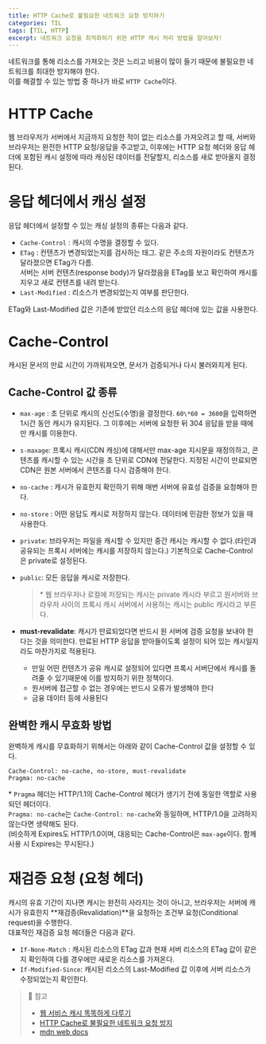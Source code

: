 ```yaml
---
title: HTTP Cache로 불필요한 네트워크 요청 방지하기
categories: TIL
tags: [TIL, HTTP]
excerpt: 네트워크 요청을 최적화하기 위한 HTTP 캐시 처리 방법을 알아보자!
---
```


네트워크를 통해 리소스를 가져오는 것은 느리고 비용이 많이 들기 때문에 불필요한 네트워크를 최대한 방지해야 한다.  
이를 해결할 수 있는 방법 중 하나가 바로 `HTTP Cache`이다.

# HTTP Cache

웹 브라우저가 서버에서 지금까지 요청한 적이 없는 리소스를 가져오려고 할 때, 서버와 브라우저는 완전한 HTTP 요청/응답을 주고받고, 이후에는 HTTP 요청 헤더와 응답 헤더에 포함된 캐시 설정에 따라 캐싱된 데이터를 전달할지, 리소스를 새로 받아올지 결정된다.

# 응답 헤더에서 캐싱 설정

응답 헤더에서 설정할 수 있는 캐싱 설정의 종류는 다음과 같다.

- `Cache-Control` : 캐시의 수명을 결정할 수 있다.
- `ETag` : 컨텐츠가 변경되었는지를 검사하는 태그.
  같은 주소의 자원이라도 컨텐츠가 달라졌으면 ETag가 다름.  
  서버는 서버 컨텐츠(response body)가 달라졌음을 ETag를 보고 확인하여 캐시를 지우고 새로 컨텐츠를 내려 받는다.
- `Last-Modified` : 리소스가 변경되었는지 여부를 판단한다.

ETag와 Last-Modified 값은 기존에 받았던 리소스의 응답 헤더에 있는 값을 사용한다.

# Cache-Control

캐시된 문서의 만료 시간이 가까워져오면, 문서가 검증되거나 다시 불러와지게 된다.

## Cache-Control 값 종류

- `max-age` : 초 단위로 캐시의 신선도(수명)을 결정한다. `60\*60 = 3600`을 입력하면 1시간 동안 캐시가 유지된다. 그 이후에는 서버에 요청한 뒤 304 응답을 받을 때에만 캐시를 이용한다.
- `s-maxage`: 프록시 캐시(CDN 캐싱)에 대해서만 max-age 지시문을 재정의하고, 콘텐츠를 캐시할 수 있는 시간을 초 단위로 CDN에 전달한다. 지정된 시간이 만료되면 CDN은 원본 서버에서 콘텐츠를 다시 검증해야 한다.
- `no-cache` : 캐시가 유효한지 확인하기 위해 매번 서버에 유효성 검증을 요청해야 한다.
- `no-store` : 어떤 응답도 캐시로 저장하지 않는다. 데이터에 민감한 정보가 있을 때 사용한다.
- `private`: 브라우저는 파일을 캐시할 수 있지만 중간 캐시는 캐시할 수 없다.(타인과 공유되는 프록시 서버에는 캐시를 저장하지 않는다.) 기본적으로 Cache-Control은 private로 설정된다.
- `public`: 모든 응답을 캐시로 저장한다.

  > \* 웹 브라우저나 로컬에 저장되는 캐시는 private 캐시라 부르고 원서버와 브라우저 사이의 프록시 캐시 서버에서 사용하는 캐시는 public 캐시라고 부른다.

- **must-revalidate**: 캐시가 만료되었다면 반드시 원 서버에 검증 요청을 보내야 한다는 것을 의미한다. 만료된 HTTP 응답을 받아들이도록 설정이 되어 있는 캐시일지라도 마찬가지로 적용된다.
  - 만일 어떤 컨텐츠가 공유 캐시로 설정되어 있다면 프록시 서버단에서 캐시를 돌려줄 수 있기때문에 이를 방지하기 위한 정책이다.
  - 원서버에 접근할 수 없는 경우에는 반드시 오류가 발생해야 한다
  - 금융 데이터 등에 사용된다

## 완벽한 캐시 무효화 방법

완벽하게 캐시를 무효화하기 위해서는 아래와 같이 Cache-Control 값을 설정할 수 있다.

```
Cache-Control: no-cache, no-store, must-revalidate
Pragma: no-cache
```

\* `Pragma` 헤더는 HTTP/1.1의 Cache-Control 헤더가 생기기 전에 동일한 역할로 사용되던 헤더이다.  
`Pragma: no-cache`는 `Cache-Control: no-cache`와 동일하며, HTTP/1.0을 고려하지 않는다면 생략해도 된다.  
(비슷하게 Expires도 HTTP/1.0이며, 대응되는 Cache-Control은 `max-age`이다. 함께 사용 시 Expires는 무시된다.)

# 재검증 요청 (요청 헤더)

캐시의 유효 기간이 지나면 캐시는 완전히 사라지는 것이 아니고, 브라우저는 서버에 캐시가 유효한지 **재검증(Revalidation)**을 요청하는 조건부 요청(Conditional request)을 수행한다.  
대표적인 재검증 요청 헤더들은 다음과 같다.

- `If-None-Match` : 캐시된 리소스의 ETag 값과 현재 서버 리소스의 ETag 값이 같은지 확인하여 다를 경우에만 새로운 리소스를 가져온다.
- `If-Modified-Since`: 캐시된 리소스의 Last-Modified 값 이후에 서버 리소스가 수정되었는지 확인한다.

> 📖 참고
>
> - [웹 서비스 캐시 똑똑하게 다루기](https://toss.tech/article/jscodeshift)
> - [HTTP Cache로 불필요한 네트워크 요청 방지](https://web.dev/i18n/ko/http-cache/)
> - [mdn web docs](https://developer.mozilla.org/ko/docs/Web/HTTP/Caching)
